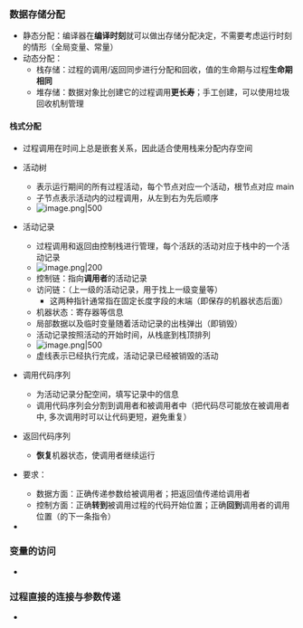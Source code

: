 ### 数据存储分配
- 静态分配：编译器在**编译时刻**就可以做出存储分配决定，不需要考虑运行时刻的情形（全局变量、常量）
- 动态分配：
	- 栈存储：过程的调用/返回同步进行分配和回收，值的生命期与过程**生命期相同**
	- 堆存储：数据对象比创建它的过程调用**更长寿**；手工创建，可以使用垃圾回收机制管理
#### 栈式分配
- 过程调用在时间上总是嵌套关系，因此适合使用栈来分配内存空间

- 活动树
	- 表示运行期间的所有过程活动，每个节点对应一个活动，根节点对应 main
	- 子节点表示活动内的过程调用，从左到右为先后顺序
	- ![image.png|500](https://thdlrt.oss-cn-beijing.aliyuncs.com/20240424105916.png)

- 活动记录
	- 过程调用和返回由控制栈进行管理，每个活跃的活动对应于栈中的一个活动记录
	- ![image.png|200](https://thdlrt.oss-cn-beijing.aliyuncs.com/20240424111605.png)
	- 控制链：指向**调用者**的活动记录
	- 访问链：（上一级的活动记录，用于找上一级变量等）
		- 这两种指针通常指在固定长度字段的末端（即保存的机器状态后面）
	- 机器状态：寄存器等信息
	- 局部数据以及临时变量随着活动记录的出栈弹出（即销毁）
	- 活动记录按照活动的开始时间，从栈底到栈顶排列
	- ![image.png|500](https://thdlrt.oss-cn-beijing.aliyuncs.com/20240424112736.png)
	- 虚线表示已经执行完成，活动记录已经被销毁的活动
- 调用代码序列
	- 为活动记录分配空间，填写记录中的信息
	- 调用代码序列会分割到调用者和被调用者中（把代码尽可能放在被调用者中, 多次调用时可以让代码更短，避免重复）
- 返回代码序列
	- **恢复**机器状态，使调用者继续运行
- 要求：
	- 数据方面：正确传递参数给被调用者；把返回值传递给调用者
	- 控制方面：正确**转到**被调用过程的代码开始位置；正确**回到**调用者的调用位置（的下一条指令）
- 


### 变量的访问
- 
### 过程直接的连接与参数传递
- 
